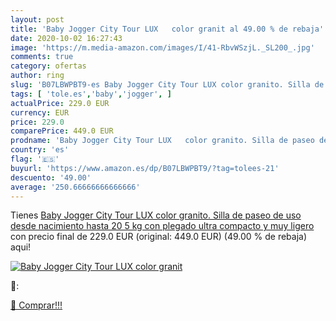 ```yaml
---
layout: post
title: 'Baby Jogger City Tour LUX   color granit al 49.00 % de rebaja'
date: 2020-10-02 16:27:43
image: 'https://m.media-amazon.com/images/I/41-RbvWSzjL._SL200_.jpg'
comments: true
category: ofertas
author: ring
slug: 'B07LBWPBT9-es Baby Jogger City Tour LUX color granito. Silla de paseo de...'
tags: [ 'tole.es','baby','jogger', ]
actualPrice: 229.0 EUR
currency: EUR
price: 229.0
comparePrice: 449.0 EUR
prodname: 'Baby Jogger City Tour LUX   color granito. Silla de paseo de uso desde nacimiento hasta 20 5 kg con plegado ultra compacto y muy ligero'
country: 'es'
flag: '🇪🇸'
buyurl: 'https://www.amazon.es/dp/B07LBWPBT9/?tag=tolees-21'
descuento: '49.00'
average: '250.66666666666666'
---
```


Tienes [Baby Jogger City Tour LUX   color granito. Silla de paseo de uso desde nacimiento hasta 20 5 kg con plegado ultra compacto y muy ligero](https://www.amazon.es/dp/B07LBWPBT9/?tag=tolees-21) con precio final de  229.0 EUR (original: 449.0 EUR) (49.00 %  de rebaja) aqui!

[![Baby Jogger City Tour LUX   color granit](https://m.media-amazon.com/images/I/41-RbvWSzjL._SL200_.jpg)](https://www.amazon.es/dp/B07LBWPBT9/?tag=tolees-21)

🔎:


[🛒 Comprar!!!](https://www.amazon.es/dp/B07LBWPBT9/?tag=tolees-21)
